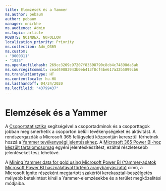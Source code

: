 ```yaml
---
title: Elemzések és a Yammer
ms.author: pebaum
author: pebaum
manager: mnirkhe
ms.audience: Admin
ms.topic: article
ROBOTS: NOINDEX, NOFOLLOW
localization_priority: Priority
ms.collection: Adm_O365
ms.custom:
- "9000311"
- "1935"
ms.openlocfilehash: 269cc3269c97207f83598790c8cb4c74898da5ab
ms.sourcegitcommit: cead49883943b0eb413f8cf4be617a32b5099cb6
ms.translationtype: HT
ms.contentlocale: hu-HU
ms.lasthandoff: 04/24/2020
ms.locfileid: "43799437"
---
```

# <a name="analytics-and-yammer"></a>Elemzések és a Yammer

A [Csoportstatisztika](https://support.office.com/article/view-group-insights-in-yammer-73f9fa6d-d442-4f25-9194-d5317c9328ab) segítségével a csoportadminok és a csoporttagok jobban megismerhetik a csoporton belüli tevékenységeket és aktivitást. A rendszergazdák a Microsoft 365 felügyeleti központján keresztül férhetnek hozzá a [Yammer tevékenységi jelentésekhez](https://docs.microsoft.com/office365/admin/activity-reports/yammer-activity-report). A [Microsoft 365 Power BI-hoz készült tartalomcsomag](https://docs.microsoft.com/office365/admin/usage-analytics/enable-usage-analytics) egyéni jelentéskészítést, ezáltal részletesebb jelentéseket tesz lehetővé.

A [Mining Yammer data for gold using Microsoft Power BI (Yammer-adatok Microsoft Power BI használatával történő aranybányászata)](https://aka.ms/MiningYammerDataIgnite2017) című, a Microsoft Ignite részeként megtartott szakértői kerekasztal-beszélgetés mélyebb betekintést kínál a Yammer-elemzésekbe és a terület megközelítési módjaiba.
